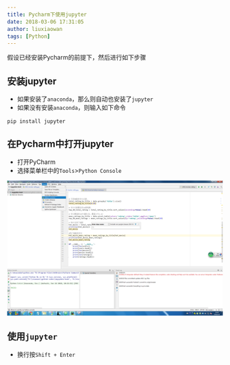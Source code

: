 ```yaml
---
title: Pycharm下使用jupyter
date: 2018-03-06 17:31:05
author: liuxiaowan
tags: [Python]
---
```


假设已经安装Pycharm的前提下，然后进行如下步骤

## 安装jupyter

- 如果安装了`anaconda`，那么则自动也安装了`jupyter`
- 如果没有安装`anaconda`，则输入如下命令

```
pip install jupyter
```

## 在Pycharm中打开jupyter


- 打开PyCharm
- 选择菜单栏中的`Tools`>`Python Console`

![打开jupyter](打开jupyter.png)

## 使用`jupyter`

- 换行按`Shift + Enter`

